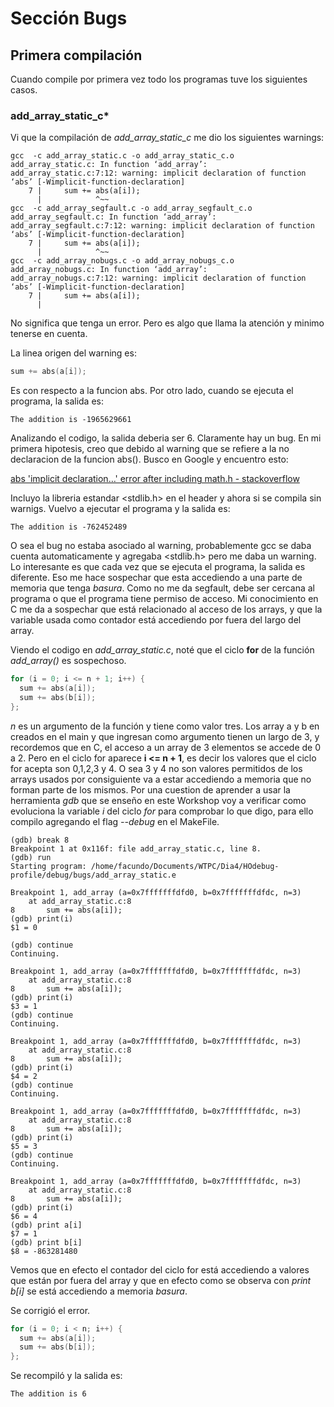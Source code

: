 # Sección Bugs

## Primera compilación

Cuando compile por primera vez todo los programas tuve los siguientes casos.

### add_array_static_c*

Vi que la compilación de *add_array_static_c* me dio los siguientes warnings:

~~~~
gcc  -c add_array_static.c -o add_array_static_c.o
add_array_static.c: In function ‘add_array’:
add_array_static.c:7:12: warning: implicit declaration of function ‘abs’ [-Wimplicit-function-declaration]
    7 |     sum += abs(a[i]);
      |            ^~~
gcc  -c add_array_segfault.c -o add_array_segfault_c.o
add_array_segfault.c: In function ‘add_array’:
add_array_segfault.c:7:12: warning: implicit declaration of function ‘abs’ [-Wimplicit-function-declaration]
    7 |     sum += abs(a[i]);
      |            ^~~
gcc  -c add_array_nobugs.c -o add_array_nobugs_c.o
add_array_nobugs.c: In function ‘add_array’:
add_array_nobugs.c:7:12: warning: implicit declaration of function ‘abs’ [-Wimplicit-function-declaration]
    7 |     sum += abs(a[i]);
      |       
~~~~

No significa que tenga un error. Pero es algo que llama la atención y minimo tenerse en cuenta.

La linea origen del warning es:

~~~~c
sum += abs(a[i]);
~~~~

Es con respecto a la funcion abs. Por otro lado, cuando se ejecuta el programa, la salida es:

~~~~
The addition is -1965629661
~~~~

Analizando el codigo, la salida deberia ser 6. Claramente hay un bug. En mi primera hipotesis, creo que debido al warning que se refiere a la no declaracion de la funcion abs(). Busco en Google y encuentro esto:

[abs 'implicit declaration…' error after including math.h - stackoverflow](https://stackoverflow.com/questions/29577833/abs-implicit-declaration-error-after-including-math-h)

Incluyo la libreria estandar <stdlib.h> en el header y ahora si se compila sin warnigs. Vuelvo a ejecutar el programa y la salida es:

~~~~
The addition is -762452489
~~~~

O sea el bug no estaba asociado al warning, probablemente gcc se daba cuenta automaticamente y agregaba <stdlib.h> pero me daba un warning. Lo interesante es que cada vez que se ejecuta el programa, la salida es diferente. Eso me hace sospechar que esta accediendo a una parte de memoria que tenga *basura*. Como no me da segfault, debe ser cercana al programa o que el programa tiene permiso de acceso. Mi conocimiento en C me da a sospechar que está relacionado al acceso de los arrays, y que la variable usada como contador está accediendo por fuera del largo del array.

Viendo el codigo en *add_array_static.c*, noté que el ciclo **for** de la función *add_array()* es sospechoso.

~~~~c
for (i = 0; i <= n + 1; i++) {
  sum += abs(a[i]);
  sum += abs(b[i]);
};   
~~~~

*n* es un argumento de la función y tiene como valor tres. Los array a y b en creados en el main y que ingresan como argumento tienen un largo de 3, y recordemos que en C, el acceso a un array de 3 elementos se accede de 0 a 2. Pero en el ciclo for aparece **i <= n + 1**, es decir los valores que el ciclo for acepta son 0,1,2,3 y 4. O sea 3 y 4 no son valores permitidos de los arrays usados por consiguiente va a estar accediendo a memoria que no forman parte de los mismos. Por una cuestion de aprender a usar la herramienta *gdb* que se enseño en este Workshop voy a verificar como evoluciona la variable *i* del ciclo *for* para comprobar lo que digo, para ello compilo agregando el flag *--debug* en el MakeFile.

~~~~
(gdb) break 8
Breakpoint 1 at 0x116f: file add_array_static.c, line 8.
(gdb) run
Starting program: /home/facundo/Documents/WTPC/Dia4/HOdebug-profile/debug/bugs/add_array_static.e

Breakpoint 1, add_array (a=0x7fffffffdfd0, b=0x7fffffffdfdc, n=3)
    at add_array_static.c:8
8	    sum += abs(a[i]);
(gdb) print(i)
$1 = 0

(gdb) continue
Continuing.

Breakpoint 1, add_array (a=0x7fffffffdfd0, b=0x7fffffffdfdc, n=3)
    at add_array_static.c:8
8	    sum += abs(a[i]);
(gdb) print(i)
$3 = 1
(gdb) continue
Continuing.

Breakpoint 1, add_array (a=0x7fffffffdfd0, b=0x7fffffffdfdc, n=3)
    at add_array_static.c:8
8	    sum += abs(a[i]);
(gdb) print(i)
$4 = 2
(gdb) continue
Continuing.

Breakpoint 1, add_array (a=0x7fffffffdfd0, b=0x7fffffffdfdc, n=3)
    at add_array_static.c:8
8	    sum += abs(a[i]);
(gdb) print(i)
$5 = 3
(gdb) continue
Continuing.

Breakpoint 1, add_array (a=0x7fffffffdfd0, b=0x7fffffffdfdc, n=3)
    at add_array_static.c:8
8	    sum += abs(a[i]);
(gdb) print(i)
$6 = 4
(gdb) print a[i]
$7 = 1
(gdb) print b[i]
$8 = -863281480
~~~~

Vemos que en efecto el contador del ciclo for está accediendo a valores que están por fuera del array y que en efecto como se observa con *print b[i]* se está accediendo a memoria *basura*.

Se corrigió el error.

~~~~c
for (i = 0; i < n; i++) {
  sum += abs(a[i]);
  sum += abs(b[i]);
};   
~~~~

Se recompiló y la salida es:

~~~~
The addition is 6
~~~~
